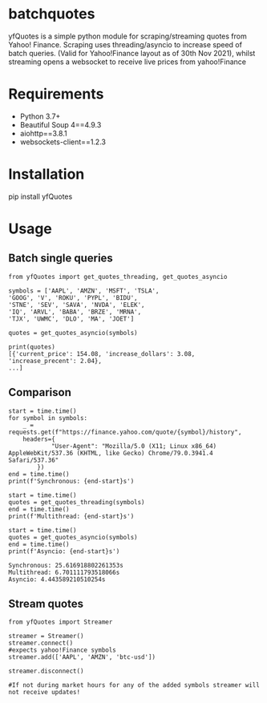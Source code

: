 # batchquotes

yfQuotes is a simple python module for scraping/streaming quotes from Yahoo! Finance. Scraping uses threading/asyncio to increase speed of batch queries. (Valid for Yahoo!Finance layout as of 30th Nov 2021), whilst streaming opens a websocket to receive live prices from yahoo!Finance

# Requirements
- Python 3.7+
- Beautiful Soup 4==4.9.3
- aiohttp==3.8.1
- websockets-client==1.2.3

# Installation
pip install yfQuotes

# Usage
## Batch single queries

```
from yfQuotes import get_quotes_threading, get_quotes_asyncio

symbols = ['AAPL', 'AMZN', 'MSFT', 'TSLA', 
'GOOG', 'V', 'ROKU', 'PYPL', 'BIDU',
'STNE', 'SEV', 'SAVA', 'NVDA', 'ELEK',
'IQ', 'ARVL', 'BABA', 'BRZE', 'MRNA',
'TJX', 'UWMC', 'DLO', 'MA', 'JOET']

quotes = get_quotes_asyncio(symbols)

print(quotes)
[{'current_price': 154.08, 'increase_dollars': 3.08, 'increase_precent': 2.04},
...]
```

## Comparison
```
start = time.time()
for symbol in symbols:
    _ = requests.get(f"https://finance.yahoo.com/quote/{symbol}/history",
    headers={
            "User-Agent": "Mozilla/5.0 (X11; Linux x86_64) AppleWebKit/537.36 (KHTML, like Gecko) Chrome/79.0.3941.4 Safari/537.36"
        })
end = time.time()
print(f'Synchronous: {end-start}s')

start = time.time()
quotes = get_quotes_threading(symbols)
end = time.time()
print(f'Multithread: {end-start}s')

start = time.time()
quotes = get_quotes_asyncio(symbols)
end = time.time()
print(f'Asyncio: {end-start}s')

Synchronous: 25.616918802261353s
Multithread: 6.701111793518066s
Asyncio: 4.443589210510254s

```

## Stream quotes 
```
from yfQuotes import Streamer

streamer = Streamer()
streamer.connect()
#expects yahoo!Finance symbols 
streamer.add(['AAPL', 'AMZN', 'btc-usd'])

streamer.disconnect()

#If not during market hours for any of the added symbols streamer will not receive updates!
```



